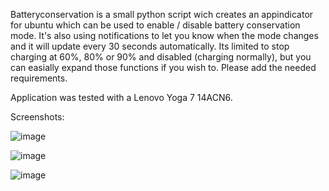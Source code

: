 Batteryconservation is a small python script wich creates an appindicator for ubuntu which can be used to enable / disable battery conservation mode.
It's also using notifications to let you know when the mode changes and it will update every 30 seconds automatically.
Its limited to stop charging at 60%, 80% or 90% and disabled (charging normally), but you can easially expand those functions if you wish to.
Please add the needed requirements.

Application was tested with a Lenovo Yoga 7 14ACN6.

Screenshots:

![image](https://user-images.githubusercontent.com/32970397/147856340-29529bf8-2493-411e-a5e4-9b594d5879b6.png)

![image](https://user-images.githubusercontent.com/32970397/147856361-6067d346-123b-46a2-aab9-88b4ff842724.png)

![image](https://user-images.githubusercontent.com/32970397/147856368-cc33cfe2-6f8b-4ab7-9903-3232dac7cf68.png)
